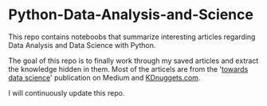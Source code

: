 # Python-Data-Analysis-and-Science

This repo contains noteboobs that summarize interesting articles regarding Data Analysis and Data Science with Python.

The goal of this repo is to finally work through my saved articles and extract the knowledge hidden in them.
Most of the articels are from the '<a href="https://towardsdatascience.com">towards data science</a>' publication on Medium and <a href="https://www.kdnuggets.com">KDnuggets.com</a>.

I will continuously update this repo.

